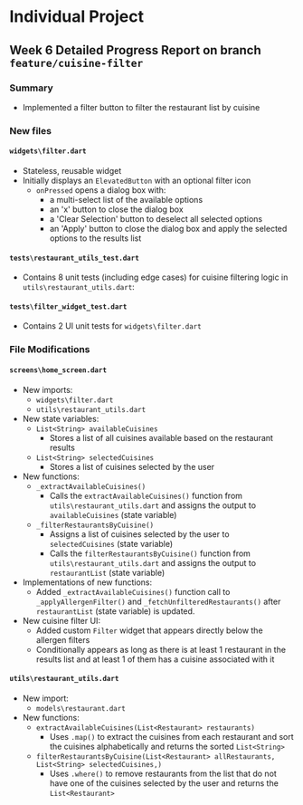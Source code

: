 # Individual Project

## Week 6 Detailed Progress Report on branch `feature/cuisine-filter`

### Summary

- Implemented a filter button to filter the restaurant list by cuisine

### New files

#### `widgets\filter.dart`

- Stateless, reusable widget
- Initially displays an `ElevatedButton` with an optional filter icon
  - `onPressed` opens a dialog box with:
    - a multi-select list of the available options
    - an 'x' button to close the dialog box
    - a 'Clear Selection' button to deselect all selected options
    - an 'Apply' button to close the dialog box and apply the selected options to the results list

#### `tests\restaurant_utils_test.dart`

- Contains 8 unit tests (including edge cases) for cuisine filtering logic in `utils\restaurant_utils.dart`:

#### `tests\filter_widget_test.dart`

- Contains 2 UI unit tests for `widgets\filter.dart`

### File Modifications

#### `screens\home_screen.dart`

- New imports:
  - `widgets\filter.dart`
  - `utils\restaurant_utils.dart`
- New state variables:
  - `List<String> availableCuisines`
    - Stores a list of all cuisines available based on the restaurant results
  - `List<String> selectedCuisines`
    - Stores a list of cuisines selected by the user
- New functions:
  - `_extractAvailableCuisines()`
    - Calls the `extractAvailableCuisines()` function from `utils\restaurant_utils.dart` and assigns the output to `availableCuisines` (state variable)
  - `_filterRestaurantsByCuisine()`
    - Assigns a list of cuisines selected by the user to `selectedCuisines` (state variable)
    - Calls the `filterRestaurantsByCuisine()` function from `utils\restaurant_utils.dart` and assigns the output to `restaurantList` (state variable)
- Implementations of new functions:
  - Added `_extractAvailableCuisines()` function call to `_applyAllergenFilter()` and `_fetchUnfilteredRestaurants()` after `restaurantList` (state variable) is updated.
- New cuisine filter UI:
  - Added custom `Filter` widget that appears directly below the allergen filters
  - Conditionally appears as long as there is at least 1 restaurant in the results list and at least 1 of them has a cuisine associated with it

#### `utils\restaurant_utils.dart`

- New import:
  - `models\restaurant.dart`
- New functions:
  - `extractAvailableCuisines(List<Restaurant> restaurants)`
    - Uses `.map()` to extract the cuisines from each restaurant and sort the cuisines alphabetically and returns the sorted `List<String>`
  - `filterRestaurantsByCuisine(List<Restaurant> allRestaurants, List<String> selectedCuisines,)`
    - Uses `.where()` to remove restaurants from the list that do not have one of the cuisines selected by the user and returns the `List<Restaurant>`
